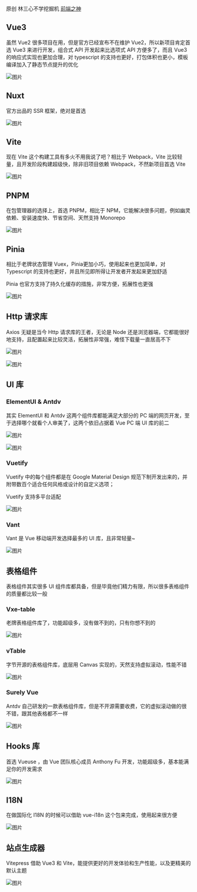原创 林三心不学挖掘机 [前端之神](https://mp.weixin.qq.com/s/) 

## Vue3

虽然 Vue2 很多项目在用，但是官方已经宣布不在维护 Vue2，所以新项目肯定首选 Vue3 来进行开发，组合式 API 开发起来比选项式 API 方便多了，而且 Vue3 的响应式实现也更加合理，对 typescript 的支持也更好，打包体积也更小，模板编译加入了静态节点提升的优化

![图片](https://mmbiz.qpic.cn/mmbiz_png/TZL4BdZpLdgwUrJrewRxFmG32k9g84qw6bQZV2tUs0rusDaP0KXPjTGXRma60s6gBKIiaWQBtLMeCIhn3QxibvicQ/640?wx_fmt=png&from=appmsg&tp=webp&wxfrom=5&wx_lazy=1)

## Nuxt

官方出品的 SSR 框架，绝对是首选  

![图片](https://mmbiz.qpic.cn/mmbiz_png/TZL4BdZpLdj0CBkNRgiaPSXpEGvs2biahad2jEI6icAa5L2mEVoGqa7Syslia2AAyMy3Tjf51we1f21M2EJyNe4DhA/640?wx_fmt=png&from=appmsg&tp=webp&wxfrom=5&wx_lazy=1)

## Vite

现在 Vite 这个构建工具有多火不用我说了吧？相比于 Webpack，Vite 比较轻量，且开发阶段构建超级快，除非旧项目依赖 Webpack，不然新项目首选 Vite

![图片](https://mmbiz.qpic.cn/mmbiz_png/TZL4BdZpLdgwUrJrewRxFmG32k9g84qwYOjfU9gZwPzsFxxF0FBr2t3enYicMDyolEOWia4UZ1CCQVZVXyIIoXWg/640?wx_fmt=png&from=appmsg&tp=webp&wxfrom=5&wx_lazy=1)

## PNPM

在包管理器的选择上，首选 PNPM，相比于 NPM，它能解决很多问题，例如幽灵依赖、安装速度快、节省空间、天然支持 Monorepo

![图片](https://mmbiz.qpic.cn/mmbiz_png/TZL4BdZpLdgwUrJrewRxFmG32k9g84qwvHe0gQh3SGw1n2qhYyDUPjbydYalVPMKeJ9JBQMbdhQLSS7S3oC5jg/640?wx_fmt=png&from=appmsg&tp=webp&wxfrom=5&wx_lazy=1)

## Pinia

相比于老牌状态管理 Vuex，Pinia更加小巧，使用起来也更加简单，对 Typescript 的支持也更好，并且所见即所得让开发者开发起来更加舒适

Pinia 也官方支持了持久化缓存的措施，非常方便，拓展性也更强

![图片](https://mmbiz.qpic.cn/mmbiz_png/TZL4BdZpLdgwUrJrewRxFmG32k9g84qwH9XBDe0yHQtXNF4RicXzHU9UaTZ5o8MibZkC784DZg26rj4U0oIP5fOQ/640?wx_fmt=png&from=appmsg&tp=webp&wxfrom=5&wx_lazy=1)

## Http 请求库

Axios 无疑是当今 Http 请求库的王者，无论是 Node 还是浏览器端，它都能很好地支持，且配置起来比较灵活，拓展性非常强，难怪下载量一直居高不下

![图片](https://mmbiz.qpic.cn/mmbiz_png/TZL4BdZpLdgwUrJrewRxFmG32k9g84qwNWB9jprE2XhbKBkNMcoW4FSlZEYg7ZZ7ysSwJx6Uw4IMfibBoHfTfcQ/640?wx_fmt=png&from=appmsg&tp=webp&wxfrom=5&wx_lazy=1)

![图片](https://mmbiz.qpic.cn/mmbiz_png/TZL4BdZpLdgwUrJrewRxFmG32k9g84qw10naM6OkTqqicRUW9VENTGcZiards9lIUaK8Ly7puG4honmdV9ObCu6w/640?wx_fmt=png&from=appmsg&tp=webp&wxfrom=5&wx_lazy=1)

## UI 库

### ElementUI & Antdv

其实 ElementUI 和 Antdv 这两个组件库都能满足大部分的 PC 端的网页开发，至于选择哪个就看个人审美了，这两个依旧占据着 Vue PC 端 UI 库的前二

![图片](https://mmbiz.qpic.cn/mmbiz_png/TZL4BdZpLdgwUrJrewRxFmG32k9g84qw8EdB67H2yKZiaOkn5jUPK5vZc0unicA2UKQltRU1ib62m9PcB5Wg1oAyQ/640?wx_fmt=png&from=appmsg&tp=webp&wxfrom=5&wx_lazy=1)

![图片](https://mmbiz.qpic.cn/mmbiz_png/TZL4BdZpLdgwUrJrewRxFmG32k9g84qwYrE8PIFr1pObx7TRoLk3rsDPLP9Lia9sPdichV1arOkxKD57ccZdb8YQ/640?wx_fmt=png&from=appmsg&tp=webp&wxfrom=5&wx_lazy=1)

### Vuetify

Vuetify 中的每个组件都是在 Google Material Design 规范下制开发出来的，并附带数百个适合任何风格或设计的自定义选项；

Vuetify 支持多平台适配

![图片](https://mmbiz.qpic.cn/mmbiz_png/TZL4BdZpLdgwUrJrewRxFmG32k9g84qwebkV45kQUXu9WZtxl8Age6pf3OetRkibwFVKeR2GHibQdpbVpqxV9VTA/640?wx_fmt=png&from=appmsg&tp=webp&wxfrom=5&wx_lazy=1)

### Vant

Vant 是 Vue 移动端开发选择最多的 UI 库，且非常轻量~

![图片](https://mmbiz.qpic.cn/mmbiz_png/TZL4BdZpLdgwUrJrewRxFmG32k9g84qwWEM2FP0m08ffr6dFuapegUwZdQVicQVVgUt8N6bmoDubIPGAibibTy3Rw/640?wx_fmt=png&from=appmsg&tp=webp&wxfrom=5&wx_lazy=1)

## 表格组件

表格组件其实很多 UI 组件库都具备，但是毕竟他们精力有限，所以很多表格组件的质量都比较一般

### Vxe-table

老牌表格组件库了，功能超级多，没有做不到的，只有你想不到的

![图片](https://mmbiz.qpic.cn/mmbiz_png/TZL4BdZpLdgwUrJrewRxFmG32k9g84qwpkz2NrnntVxdIGhNWba3IvyS7WJia68icFeBaIk1X2VXKFYGUoJEMDyA/640?wx_fmt=png&from=appmsg&tp=webp&wxfrom=5&wx_lazy=1)

### vTable

字节开源的表格组件库，底层用 Canvas 实现的，天然支持虚拟滚动，性能不错

![图片](https://mmbiz.qpic.cn/mmbiz_png/TZL4BdZpLdgwUrJrewRxFmG32k9g84qwxmSicU1ARWnXfMVKAu7vTqaD7rIBgAE0pQIuxIVZommU8pWCYBeTedw/640?wx_fmt=png&from=appmsg&tp=webp&wxfrom=5&wx_lazy=1)

### Surely Vue

Antdv 自己研发的一款表格组件库，但是不开源需要收费，它的虚拟滚动做的很不错，跟其他表格都不一样

![图片](https://mmbiz.qpic.cn/mmbiz_png/TZL4BdZpLdgwUrJrewRxFmG32k9g84qwrLfBH6yibZpYlIRRWLicpLMD88zX8MHKYjT4gHbO6aFc8IqeNIVsib6DQ/640?wx_fmt=png&from=appmsg&tp=webp&wxfrom=5&wx_lazy=1)

## Hooks 库

首选 Vueuse ，由 Vue 团队核心成员 Anthony Fu 开发，功能超级多，基本能满足你的开发需求

![图片](https://mmbiz.qpic.cn/mmbiz_png/TZL4BdZpLdgwUrJrewRxFmG32k9g84qwQdgbpVm7k5RyAnTGxxaYqZu3FibSCHj0JJGrXAH1CiaicS874Alibkmia6w/640?wx_fmt=png&from=appmsg&tp=webp&wxfrom=5&wx_lazy=1)

## I18N

在做国际化 I18N 的时候可以借助 vue-i18n 这个包来完成，使用起来很方便

![图片](https://mmbiz.qpic.cn/mmbiz_png/TZL4BdZpLdgwUrJrewRxFmG32k9g84qwwJlVBJMXbLAIrv1XoDNs5WvpHAAsAZJ4wicSrmZSicUKmfVMW0885BSQ/640?wx_fmt=png&from=appmsg&tp=webp&wxfrom=5&wx_lazy=1)

## 站点生成器

Vitepress 借助 Vue3 和 Vite，能提供更好的开发体验和生产性能，以及更精美的默认主题

![图片](https://mmbiz.qpic.cn/mmbiz_png/TZL4BdZpLdgwUrJrewRxFmG32k9g84qwVwvWpP7SQ9IQkBWGycCG13B5Y3UwYnCgCQiaCic8gU9Q04JoWl9UznQw/640?wx_fmt=png&from=appmsg&tp=webp&wxfrom=5&wx_lazy=1)
